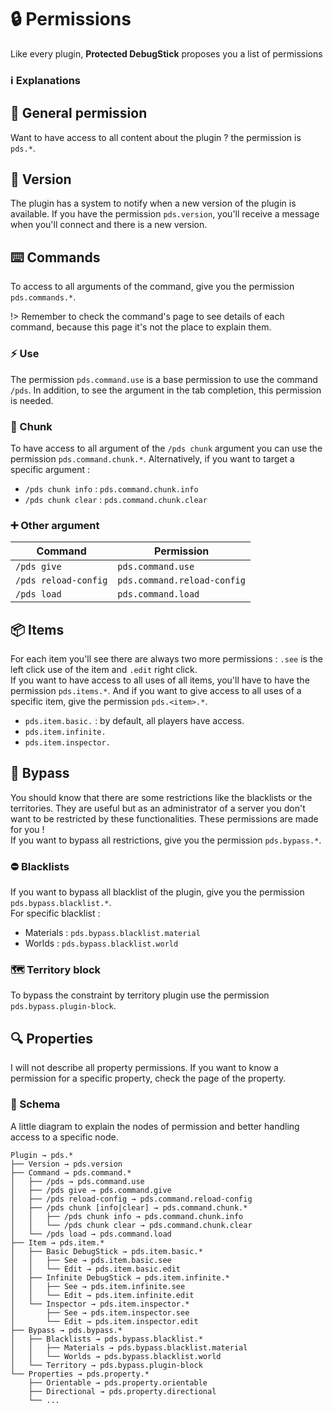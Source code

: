 # :lock: Permissions
Like every plugin, **Protected DebugStick** proposes you a list of permissions

<!-- tabs:start -->
### **:information_source: Explanations**

## :door: General permission
Want to have access to all content about the plugin ? the permission is ``pds.*``.

## :arrows_counterclockwise: Version
The plugin has a system to notify when a new version of the plugin is available. If you have the permission ``pds.version``, you'll receive
a message when you'll connect and there is a new version.

## :keyboard: Commands
To access to all arguments of the command, give you the permission ``pds.commands.*``.

!> Remember to check the command's page to see details of each command, because this page it's not the place to explain them.

### :zap: Use 
The permission ``pds.command.use`` is a base permission to use the command `/pds`. In addition, to see the argument in the tab completion, this
permission is needed.

### :bricks: Chunk
To have access to all argument of the ``/pds chunk`` argument you can use the permission `pds.command.chunk.*`. Alternatively, if you want to target a specific argument :
- ``/pds chunk info`` : `pds.command.chunk.info`
- ``/pds chunk clear`` : `pds.command.chunk.clear`

### :heavy_plus_sign: Other argument
|Command|Permission|
|---|---|
|`/pds give`|`pds.command.use`|
|`/pds reload-config`|`pds.command.reload-config`|
|`/pds load`|`pds.command.load`|

## :package: Items
For each item you'll see there are always two more permissions : ``.see`` is the left click use of the item and `.edit` right click.<br>
If you want to have access to all uses of all items, you'll have to have the permission ``pds.items.*``. And if you want to give access to all uses of a specific 
item, give the permission ``pds.<item>.*``.
- ``pds.item.basic.`` : by default, all players have access.
- ``pds.item.infinite.``
- ``pds.item.inspector.``

## :construction: Bypass
You should know that there are some restrictions like the blacklists or the territories. They are useful but as an administrator of a server you don't want to be
restricted by these functionalities. These permissions are made for you !<br>
If you want to bypass all restrictions, give you the permission ``pds.bypass.*``.

### :no_entry: Blacklists
If you want to bypass all blacklist of the plugin, give you the permission ``pds.bypass.blacklist.*``.<br>
For specific blacklist :
- Materials : ``pds.bypass.blacklist.material``
- Worlds : ``pds.bypass.blacklist.world``

### :world_map: Territory block
To bypass the constraint by territory plugin use the permission ``pds.bypass.plugin-block``.

## :mag: Properties
I will not describe all property permissions. If you want to know a permission for a specific property, check the page of the property.

### **:triangular_ruler: Schema**
A little diagram to explain the nodes of permission and better handling access to a specific node.
```
Plugin → pds.*
├── Version → pds.version
├── Command → pds.command.*
│   ├── /pds → pds.command.use
│   ├── /pds give → pds.command.give
│   ├── /pds reload-config → pds.command.reload-config
│   ├── /pds chunk [info|clear] → pds.command.chunk.*
│   │   ├── /pds chunk info → pds.command.chunk.info
│   │   └── /pds chunk clear → pds.command.chunk.clear
│   └── /pds load → pds.command.load
├── Item → pds.item.*
│   ├── Basic DebugStick → pds.item.basic.*
│   │   ├── See → pds.item.basic.see
│   │   └── Edit → pds.item.basic.edit
│   ├── Infinite DebugStick → pds.item.infinite.*
│   │   ├── See → pds.item.infinite.see
│   │   └── Edit → pds.item.infinite.edit
│   └── Inspector → pds.item.inspector.*
│       ├── See → pds.item.inspector.see
│       └── Edit → pds.item.inspector.edit
├── Bypass → pds.bypass.*
│   ├── Blacklists → pds.bypass.blacklist.*
│   │   ├── Materials → pds.bypass.blacklist.material
│   │   └── Worlds → pds.bypass.blacklist.world
│   └── Territory → pds.bypass.plugin-block
└── Properties → pds.property.*
    ├── Orientable → pds.property.orientable
    ├── Directional → pds.property.directional
    └── ...
```
<!-- tabs:end -->


